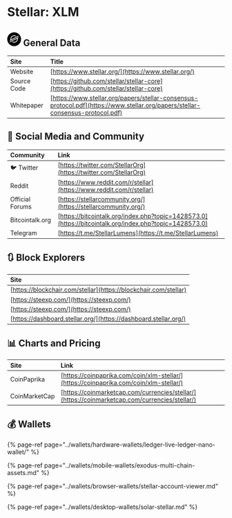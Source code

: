 # Stellar: XLM

## ![](../.gitbook/assets/xlm.png) General Data

| Site | Title |
| :--- | :--- |
| Website | [https://www.stellar.org/](https://www.stellar.org/) |
| Source Code | [https://github.com/stellar/stellar-core](https://github.com/stellar/stellar-core) |
| Whitepaper | [https://www.stellar.org/papers/stellar-consensus-protocol.pdf](https://www.stellar.org/papers/stellar-consensus-protocol.pdf) |

## 🙋 Social Media and Community

| Community | Link |
| :--- | :--- |
| 🐦 Twitter | [https://twitter.com/StellarOrg](https://twitter.com/StellarOrg) |
| Reddit | [https://www.reddit.com/r/stellar](https://www.reddit.com/r/stellar) |
| Official Forums | [https://stellarcommunity.org/](https://stellarcommunity.org/) |
| Bitcointalk.org | [https://bitcointalk.org/index.php?topic=1428573.0](https://bitcointalk.org/index.php?topic=1428573.0) |
| Telegram | [https://t.me/StellarLumens](https://t.me/StellarLumens) |

## 🔃 Block Explorers

| Site |
| :--- |
| [https://blockchair.com/stellar](https://blockchair.com/stellar) |
| [https://steexp.com/](https://steexp.com/) |
| [https://steexp.com/](https://steexp.com/) |
| [https://dashboard.stellar.org/](https://dashboard.stellar.org/) |

## 📊 Charts and Pricing

| Site | Link |
| :--- | :--- |
| CoinPaprika | [https://coinpaprika.com/coin/xlm-stellar/](https://coinpaprika.com/coin/xlm-stellar/) |
| CoinMarketCap | [https://coinmarketcap.com/currencies/stellar/](https://coinmarketcap.com/currencies/stellar/) |

## 💰 Wallets

{% page-ref page="../wallets/hardware-wallets/ledger-live-ledger-nano-wallet/" %}

{% page-ref page="../wallets/mobile-wallets/exodus-multi-chain-assets.md" %}

{% page-ref page="../wallets/browser-wallets/stellar-account-viewer.md" %}

{% page-ref page="../wallets/desktop-wallets/solar-stellar.md" %}



